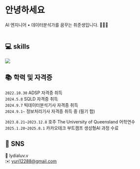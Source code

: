 # 안녕하세요
AI 엔지니어 • 데이터분석가를 꿈꾸는 취준생입니다. 👩🏻‍💻
<br><br>

## 💻 skills
<img src="https://img.shields.io/badge/MySQL-4479A1?style=for-the-badge&logo=mysql&logoColor=white">

## 📚 학력 및 자격증
`2022.10.30` ADSP 자격증 취득 <br>
`2024.5.8` SQLD 자격증 취득 <br>
`2024.9.7` 빅데이터분석기사 자격증 취득 <br>
`2024.9.1~` 정보처리기사 자격증 취득 중 (필기 합) <br>

`2023.8.21~2023.12.8` 호주 The University of Queensland 어학연수  
`2025.1.20~2025.8.1` 카카오테크 부트캠프 생성형AI 과정 수료

## 💬 SNS
📱 lydialuv.v <br>
✉️ yuri12288@gmail.com
